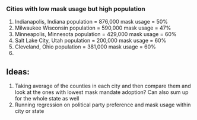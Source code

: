 ### Cities with low mask usage but high population 

1. Indianapolis, Indiana       population = 876,000    mask usage = 50%
2. Milwaukee Wisconsin         population = 590,000    mask usage = 47%
3. Minneapolis, Minnesota      population = 429,000    mask usage = 60%
4. Salt Lake City, Utah        population = 200,000    mask usage = 60%
5. Cleveland, Ohio             population = 381,000    mask usage = 60%
6. 











## Ideas:

1. Taking average of the counties in each city and then compare them and look at the ones with lowest mask mandate adoption? Can also sum up for the whole state as well
2. Running regression on political party preference and mask usage within city or state











